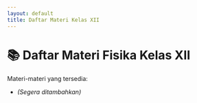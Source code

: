 ```yaml
---
layout: default
title: Daftar Materi Kelas XII
---
```


# 📚 Daftar Materi Fisika Kelas XII

Materi-materi yang tersedia:

- *(Segera ditambahkan)*

